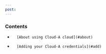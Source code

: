 ```yaml
---
post: 
---
```


### Contents

*		[About using Cloud-A cloud](#about)
*		[Adding your Cloud-A credentials](#add)

